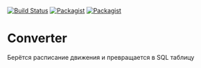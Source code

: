 [![Build Status](https://travis-ci.org/kpecmuk/Converter.svg?branch=master)](https://travis-ci.org/kpecmuk/Converter) [![Packagist](https://img.shields.io/packagist/l/doctrine/orm.svg)]()  [![Packagist](https://img.shields.io/packagist/v/symfony/symfony.svg)]()

# Converter
Берётся расписание движения и превращается в SQL таблицу
